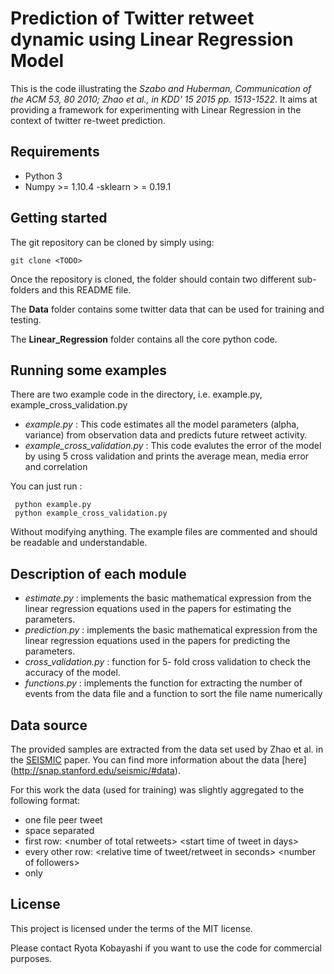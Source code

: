 # Prediction of Twitter retweet dynamic using Linear Regression Model

This is the code illustrating the *Szabo and Huberman, Communication of the ACM 53, 80 2010;
Zhao et al., in KDD' 15 2015 pp. 1513-1522*.
It aims at providing a framework for experimenting with Linear Regression in
the context of twitter re-tweet prediction.

## Requirements

 - Python 3
 - Numpy >= 1.10.4
 -sklearn > =  0.19.1

## Getting started

The git repository can be cloned by simply using:

    git clone <TODO>

Once the repository is cloned, the folder should contain two different
sub-folders and this README file.

The **Data** folder contains some twitter data that can be used for training and testing.

The **Linear_Regression** folder contains all the core python code.

## Running some examples

There are two example code in the directory, i.e. example.py, example_cross_validation.py

 - *example.py* : This code estimates all the model parameters (alpha, variance) from observation data
    and predicts future retweet activity.
 - *example_cross_validation.py* : This code evalutes the error of the model by using 5 cross validation
    and prints the average mean, media error and correlation

You can just run :

     python example.py
     python example_cross_validation.py

Without modifying anything. The example files are commented and should be
readable and understandable.

## Description of each module

 - *estimate.py* :  implements the basic mathematical expression
    from the linear regression equations used in the papers for estimating the parameters.
 - *prediction.py* : implements the basic mathematical expression
    from the linear regression equations used in the papers for predicting the parameters.
 - *cross_validation.py* : function for 5- fold cross validation to check the accuracy of the model.
 - *functions.py* :  implements the function for extracting the number
    of events from the data file and a function to sort the file name numerically


## Data source

The provided samples are extracted from the data set used by Zhao et al. in the
[SEISMIC](http://snap.stanford.edu/seismic/seismic.pdf) paper.
You can find more information about the data [here]
(http://snap.stanford.edu/seismic/#data).

For this work the data (used for training) was slightly aggregated to the
following format:
- one file peer tweet
- space separated
- first row: \<number of total retweets\> \<start time of tweet in days\>
- every other row: \<relative time of tweet/retweet in seconds\> \<number of followers\>
- only

## License

This project is licensed under the terms of the MIT license.

Please contact Ryota Kobayashi if you want to use the code for commercial purposes.